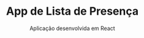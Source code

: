 <h1 align="center">App de Lista de Presença</h1>
<p align="center">Aplicação desenvolvida em React</p>
<h1 align="center">
  <img src="https://img001.prntscr.com/file/img001/EWdOMhH0Q9KEAps7lgIGTw.png" loading="lazy" alt="">
</h1>
